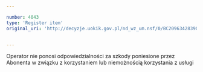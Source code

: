 ```yaml
---

number: 4043
type: 'Register item'
original_uri: 'http://decyzje.uokik.gov.pl/nd_wz_um.nsf/0/BC2096342839029EC1257ABE004039C3?OpenDocument'


---
```


Operator nie ponosi odpowiedzialności za szkody poniesione przez Abonenta w związku z korzystaniem lub niemożnością korzystania z usługi
